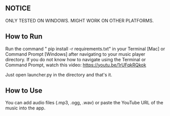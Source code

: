 ## NOTICE
ONLY TESTED ON WINDOWS. MIGHT WORK ON OTHER PLATFORMS.

## How to Run


Run the command "   pip install -r requirements.txt" in your Terminal [Mac] or Command Prompt [Windows] after navigating to your music player directory. If you do not know how to navigate using the Terminal or Command Prompt, watch this video: https://youtu.be/1rUFqkRQkok

Just open launcher.py in the directory and that's it.

## How to Use

You can add audio files (.mp3, .ogg, .wav) or paste the YouTube URL of the music into the app.
